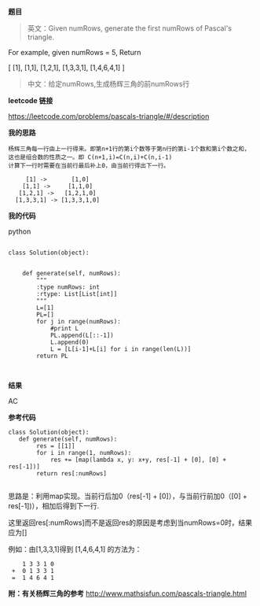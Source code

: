 **题目**
>英文：Given numRows, generate the first numRows of Pascal's triangle.

For example, given numRows = 5,
Return

[
     [1],
    [1,1],
   [1,2,1],
  [1,3,3,1],
 [1,4,6,4,1]
]

>中文：给定numRows,生成杨辉三角的前numRows行

**leetcode 链接**

https://leetcode.com/problems/pascals-triangle/#/description

**我的思路**

```
杨辉三角每一行由上一行得来。即第n+1行的第i个数等于第n行的第i-1个数和第i个数之和，这也是组合数的性质之一。即 C(n+1,i)=C(n,i)+C(n,i-1)
计算下一行时需要在当前行最后补上0，由当前行得出下一行。

     [1] ->       [1,0]
    [1,1] ->     [1,1,0]
   [1,2,1] ->   [1,2,1,0]
  [1,3,3,1] -> [1,3,3,1,0]
```

**我的代码**

python

```

class Solution(object):

      
    def generate(self, numRows):
        """
        :type numRows: int
        :rtype: List[List[int]]
        """
        L=[1]
        PL=[]
        for j in range(numRows):
            #print L
            PL.append(L[::-1])
            L.append(0)
            L = [L[i-1]+L[i] for i in range(len(L))]
        return PL
           
    
```

**结果**

AC

**参考代码**


```
class Solution(object):
   def generate(self, numRows):
        res = [[1]]
        for i in range(1, numRows):
            res += [map(lambda x, y: x+y, res[-1] + [0], [0] + res[-1])]
        return res[:numRows]
                
```

思路是：利用map实现。当前行后加0（res[-1] + [0]），与当前行前加0（[0] + res[-1])），相加后得到下一行.

这里返回res[:numRows]而不是返回res的原因是考虑到当numRows=0时，结果应为[]

例如：由[1,3,3,1]得到 [1,4,6,4,1] 的方法为：
```
    1 3 3 1 0 
 +  0 1 3 3 1
 =  1 4 6 4 1
```


**附：有关杨辉三角的参考**
http://www.mathsisfun.com/pascals-triangle.html
